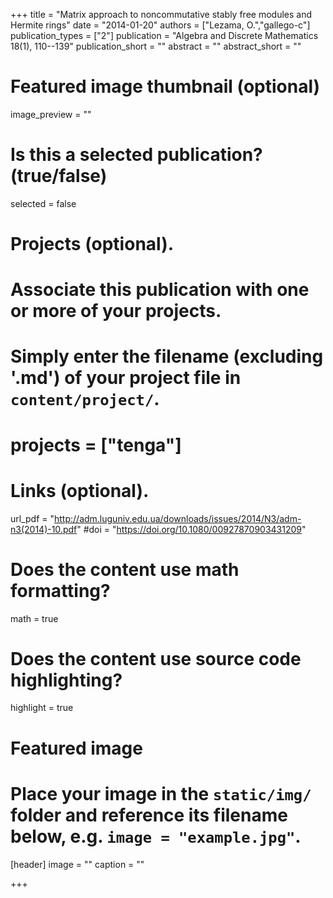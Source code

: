 +++
title = "Matrix approach to noncommutative stably free modules and Hermite rings"
date = "2014-01-20"
authors = ["Lezama, O.","gallego-c"]
publication_types = ["2"]
publication = "Algebra and Discrete Mathematics 18(1), 110--139"
publication_short = ""
abstract = ""
abstract_short = ""

# Featured image thumbnail (optional)
image_preview = ""

# Is this a selected publication? (true/false)
selected = false

# Projects (optional).
#   Associate this publication with one or more of your projects.
#   Simply enter the filename (excluding '.md') of your project file in `content/project/`.
# projects = ["tenga"]

# Links (optional).
url_pdf = "http://adm.luguniv.edu.ua/downloads/issues/2014/N3/adm-n3(2014)-10.pdf"
#doi = "https://doi.org/10.1080/00927870903431209"


# Does the content use math formatting?
math = true

# Does the content use source code highlighting?
highlight = true

# Featured image
# Place your image in the `static/img/` folder and reference its filename below, e.g. `image = "example.jpg"`.
[header]
image = ""
caption = ""

+++
